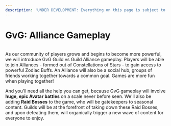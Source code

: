 ```yaml
---
description: 'UNDER DEVELOPMENT: Everything on this page is subject to change.'
---
```


# GvG: Alliance Gameplay

<figure><img src="../../../.gitbook/assets/image (148).png" alt=""><figcaption></figcaption></figure>

As our community of players grows and begins to become more powerful, we will introduce GvG Guild vs Guild Alliance gameplay. Players will be able to join Alliances - formed out of Constellations of Stars - to gain access to powerful Zodiac Buffs. An Alliance will also be a social hub, groups of friends working together towards a common goal. Games are more fun when playing together!

And you'll need all the help you can get, because GvG gameplay will involve **huge, epic Avatar battles** on a scale never before seen. We'll also be adding **Raid Bosses** to the game, who will be gatekeepers to seasonal content. Guilds will be at the forefront of taking down these Raid Bosses, and upon defeating them, will organically trigger a new wave of content for everyone to enjoy.&#x20;
